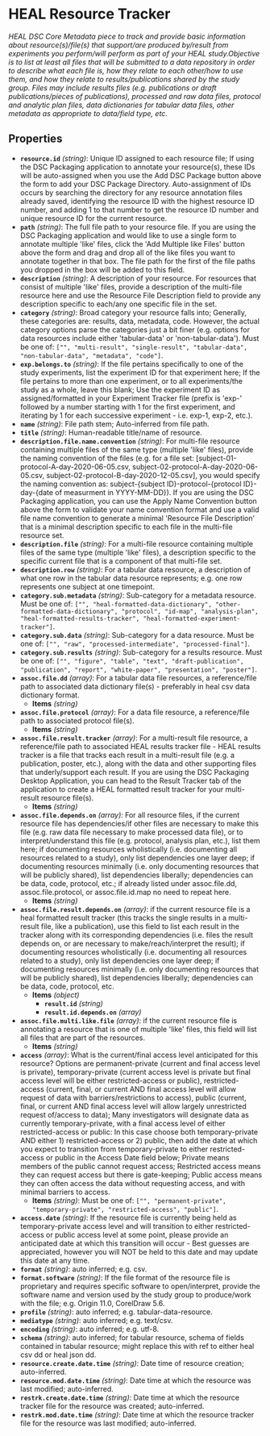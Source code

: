 # HEAL Resource Tracker

*HEAL DSC Core Metadata piece to track and provide basic information about resource(s)/file(s) that support/are produced by/result from experiments you perform/will perform as part of your HEAL study.Objective is to list at least all files that will be submitted to a data repository in order to describe what each file is, how they relate to each other/how to use them, and how they relate to results/publications shared by the study group. Files may include results files (e.g. publications or draft publications/pieces of publications), processed and raw data files, protocol and analytic plan files, data dictionaries for tabular data files, other metadata as appropriate to data/field type, etc.*

## Properties

- **`resource.id`** *(string)*: Unique ID assigned to each resource file; If using the DSC Packaging application to annotate your resource(s), these IDs will be auto-assigned when you use the Add DSC Package button above the form to add your DSC Package Directory. Auto-assignment of IDs occurs by searching the directory for any resource annotation files already saved, identifying the resource ID with the highest resource ID number, and adding 1 to that number to get the resource ID number and unique resource ID for the current resource.
- **`path`** *(string)*: The full file path to your resource file. If you are using the DSC Packaging application and would like to use a single form to annotate multiple 'like' files, click the 'Add Multiple like Files' button above the form and drag and drop all of the like files you want to annotate together in that box. The file path for the first of the file paths you dropped in the box will be added to this field.
- **`description`** *(string)*: A description of your resource. For resources that consist of multiple 'like' files, provide a description of the multi-file resource here and use the Resource File Description field to provide any description specific to each/any one specific file in the set.
- **`category`** *(string)*: Broad category your resource falls into; Generally, these categories are: results, data, metadata, code. However, the actual category options parse the categories just a bit finer (e.g. options for data resources include either 'tabular-data' or 'non-tabular-data'). Must be one of: `["", "multi-result", "single-result", "tabular-data", "non-tabular-data", "metadata", "code"]`.
- **`exp.belongs.to`** *(string)*: If the file pertains specifically to one of the study experiments, list the experiment ID for that experiment here; If the file pertains to more than one experiment, or to all experiments/the study as a whole, leave this blank; Use the experiment ID as assigned/formatted in your Experiment Tracker file (prefix is 'exp-' followed by a number starting with 1 for the first experiment, and iterating by 1 for each successive experiment - i.e. exp-1, exp-2, etc.).
- **`name`** *(string)*: File path stem; Auto-inferred from file path.
- **`title`** *(string)*: Human-readable title/name of resource.
- **`description.file.name.convention`** *(string)*: For multi-file resource containing multiple files of the same type (multiple 'like' files), provide the naming convention of the files (e.g. for a file set: [subject-01-protocol-A-day-2020-06-05.csv, subject-02-protocol-A-day-2020-06-05.csv, subject-02-protocol-B-day-2020-12-05.csv], you would specify the naming convention as: subject-{subject ID}-protocol-{protocol ID}-day-{date of measurment in YYYY-MM-DD}). If you are using the DSC Packaging application, you can use the Apply Name Convention button above the form to validate your name convention format and use a valid file name convention to generate a minimal 'Resource File Description' that is a minimal description specific to each file in the multi-file resource set.
- **`description.file`** *(string)*: For a multi-file resource containing multiple files of the same type (multiple 'like' files), a description specific to the specific current file that is a component of that multi-file set.
- **`description.row`** *(string)*: For a tabular data resource, a description of what one row in the tabular data resource represents; e.g. one row represents one subject at one timepoint.
- **`category.sub.metadata`** *(string)*: Sub-category for a metadata resource. Must be one of: `["", "heal-formatted-data-dictionary", "other-formatted-data-dictionary", "protocol", "id-map", "analysis-plan", "heal-formatted-results-tracker", "heal-formatted-experiment-tracker"]`.
- **`category.sub.data`** *(string)*: Sub-category for a data resource. Must be one of: `["", "raw", "processed-intermediate", "processed-final"]`.
- **`category.sub.results`** *(string)*: Sub-category for a results resource. Must be one of: `["", "figure", "table", "text", "draft-publication", "publication", "report", "white-paper", "presentation", "poster"]`.
- **`assoc.file.dd`** *(array)*: For a tabular data file resources, a reference/file path to associated data dictionary file(s) - preferably in heal csv data dictionary format.
  - **Items** *(string)*
- **`assoc.file.protocol`** *(array)*: For a data file resource, a reference/file path to associated protocol file(s).
  - **Items** *(string)*
- **`assoc.file.result.tracker`** *(array)*: For a multi-result file resource, a reference/file path to associated HEAL results tracker file - HEAL results tracker is a file that tracks each result in a multi-result file (e.g. a publication, poster, etc.), along with the data and other supporting files that underly/support each result. If you are using the DSC Packaging Desktop Application, you can head to the Result Tracker tab of the application to create a HEAL formatted result tracker for your multi-result resource file(s).
  - **Items** *(string)*
- **`assoc.file.depends.on`** *(array)*: For all resource files, if the current resource file has dependencies/if other files are necessary to make this file (e.g. raw data file necessary to make processed data file), or to interpret/understand this file (e.g. protocol, analysis plan, etc.), list them here; if documenting resources wholistically (i.e. documenting all resources related to a study), only list dependencies one layer deep; if documenting resources minimally (i.e. only documenting resources that will be publicly shared), list dependencies liberally; dependencies can be data, code, protocol, etc.; if already listed under assoc.file.dd, assoc.file.protocol, or assoc.file.id.map no need to repeat here.
  - **Items** *(string)*
- **`assoc.file.result.depends.on`** *(array)*: if the current resource file is a heal formatted result tracker (this tracks the single results in a multi-result file, like a publication), use this field to list each result in the tracker along with its corresponding dependencies (i.e. files the result depends on, or are necessary to make/reach/interpret the result); if documenting resources wholistically (i.e. documenting all resources related to a study), only list dependencies one layer deep; if documenting resources minimally (i.e. only documenting resources that will be publicly shared), list dependencies liberally; dependencies can be data, code, protocol, etc.
  - **Items** *(object)*
    - **`result.id`** *(string)*
    - **`result.id.depends.on`** *(array)*
- **`assoc.file.multi.like.file`** *(array)*: if the current resource file is annotating a resource that is one of multiple 'like' files, this field will list all files that are part of the resources.
  - **Items** *(string)*
- **`access`** *(array)*: What is the current/final access level anticipated for this resource? Options are permanent-private (current and final access level is private), temporary-private (current access level is private but final access level will be either restricted-access or public), restricted-access (current, final, or current AND final access level will allow request of data with barriers/restrictions to access), public (current, final, or current AND final access level will allow largely unrestricted request of/access to data); Many investigators will designate data as currently temporary-private, with a final access level of either restricted-access or public: In this case choose both temporary-private AND either 1) restricted-access or 2) public, then add the date at which you expect to transition from temporary-private to either restricted-access or public in the Access Date field below; Private means members of the public cannot request access; Restricted access means they can request access but there is gate-keeping; Public access means they can often access the data without requesting access, and with minimal barriers to access.
  - **Items** *(string)*: Must be one of: `["", "permanent-private", "temporary-private", "restricted-access", "public"]`.
- **`access.date`** *(string)*: If the resource file is currently being held as temporary-private access level and will transition to either restricted-access or public access level at some point, please provide an anticipated date at which this transition will occur - Best guesses are appreciated, however you will NOT be held to this date and may update this date at any time.
- **`format`** *(string)*: auto inferred; e.g. csv.
- **`format.software`** *(string)*: If the file format of the resource file is proprietary and requires specific software to open/interpret, provide the software name and version used by the study group to produce/work with the file; e.g. Origin 11.0, CorelDraw 5.6.
- **`profile`** *(string)*: auto inferred; e.g. tabular-data-resource.
- **`mediatype`** *(string)*: auto inferred; e.g. text/csv.
- **`encoding`** *(string)*: auto inferred; e.g. utf-8.
- **`schema`** *(string)*: auto inferred; for tabular resource, schema of fields contained in tabular resource; might replace this with ref to either heal csv dd or heal json dd.
- **`resource.create.date.time`** *(string)*: Date time of resource creation; auto-inferred.
- **`resource.mod.date.time`** *(string)*: Date time at which the resource was last modified; auto-inferred.
- **`restrk.create.date.time`** *(string)*: Date time at which the resource tracker file for the resource was created; auto-inferred.
- **`restrk.mod.date.time`** *(string)*: Date time at which the resource tracker file for the resource was last modified; auto-inferred.

